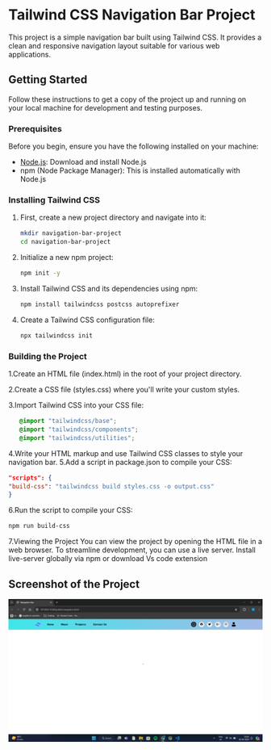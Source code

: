 # Tailwind CSS Navigation Bar Project

This project is a simple navigation bar built using Tailwind CSS. It provides a clean and responsive navigation layout suitable for various web applications.

## Getting Started

Follow these instructions to get a copy of the project up and running on your local machine for development and testing purposes.

### Prerequisites

Before you begin, ensure you have the following installed on your machine:

- [Node.js](https://nodejs.org/): Download and install Node.js
- npm (Node Package Manager): This is installed automatically with Node.js

### Installing Tailwind CSS

1. First, create a new project directory and navigate into it:
   ```bash
   mkdir navigation-bar-project
   cd navigation-bar-project

2. Initialize a new npm project:
   ```bash
   npm init -y

3.  Install Tailwind CSS and its dependencies using npm:
    ```bash
    npm install tailwindcss postcss autoprefixer

4.  Create a Tailwind CSS configuration file:
    ```bash
    npx tailwindcss init

### Building the Project
1.Create an HTML file (index.html) in the root of your project directory.

2.Create a CSS file (styles.css) where you'll write your custom styles.

3.Import Tailwind CSS into your CSS file:
```css
   @import "tailwindcss/base";
   @import "tailwindcss/components";
   @import "tailwindcss/utilities";
```

4.Write your HTML markup and use Tailwind CSS classes to style your navigation bar.
5.Add a script in package.json to compile your CSS:
  ```json
"scripts": {
  "build-css": "tailwindcss build styles.css -o output.css"
}
```
6.Run the script to compile your CSS:
```bash
npm run build-css
```
7.Viewing the Project
You can view the project by opening the HTML file in a web browser. To streamline development, you can use a live server. 
Install live-server globally via npm or download Vs code extension

## Screenshot of the Project
![Image](image.png)

